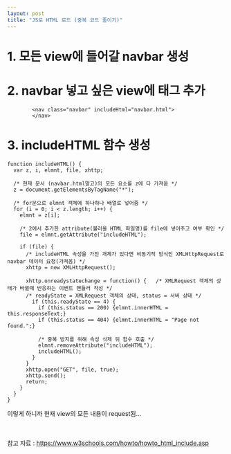 ```yaml
---
layout: post
title: "JS로 HTML 로드 (중복 코드 줄이기)"
---
```


# 1. 모든 view에 들어갈 navbar 생성

# 2. navbar 넣고 싶은 view에 태그 추가
```
        <nav class="navbar" includeHtml="navbar.html">
        </nav>
```

# 3. includeHTML 함수 생성
```
function includeHTML() {
  var z, i, elmnt, file, xhttp;
  
  /* 현재 문서 (navbar.html말고)의 모든 요소를 z에 다 가져옴 */
  z = document.getElementsByTagName("*");
  
  /* for문으로 elmnt 객체에 하나하나 배열로 넣어줌 */
  for (i = 0; i < z.length; i++) {
    elmnt = z[i];
    
    /* 2에서 추가한 attribute(불러올 HTML 파일명)를 file에 넣어주고 여부 확인 */
    file = elmnt.getAttribute("includeHTML");
   
    if (file) {
      /* includeHTML 속성을 가진 개체가 있다면 비동기적 방식인 XMLHttpRequest로 navbar 데이터 요청(가져옴) */
      xhttp = new XMLHttpRequest();
      
      xhttp.onreadystatechange = function() {   /* XMLRequest 객체의 상태가 바뀔때 반응하는 이벤트 핸들러 작성 */
      /* readyState = XMLRequest 객체의 상태, status = 서버 상태 */
        if (this.readyState == 4) {
          if (this.status == 200) {elmnt.innerHTML = this.responseText;}
          if (this.status == 404) {elmnt.innerHTML = "Page not found.";}
          
          /* 중복 방지를 위해 속성 삭제 뒤 함수 호출 */
          elmnt.removeAttribute("includeHTML");
          includeHTML();
        }
      }
      xhttp.open("GET", file, true);
      xhttp.send();
      return;
    }
  }
}
```

이렇게 하니까 현재 view의 모든 내용이 request됨...

<br> <br>
참고 자료 : https://www.w3schools.com/howto/howto_html_include.asp
